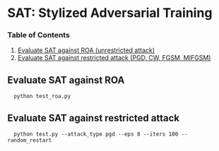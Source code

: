 # SAT: Stylized Adversarial Training


### Table of Contents  
1) [Evaluate SAT against ROA (unrestricted attack)](#Evaluate-SAT-against-ROA)
2) [Evaluate SAT against restricted attack (PGD, CW, FGSM, MIFGSM)](#Evaluate-SAT-against-restricted-attack ) 


## Evaluate SAT against ROA
```
  python test_roa.py 
```


## Evaluate SAT against restricted attack
```
  python test.py --attack_type pgd --eps 8 --iters 100 --random_restart
```

